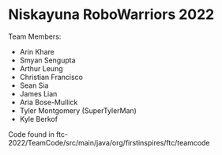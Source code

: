 # Niskayuna RoboWarriors 2022

Team Members:
- Arin Khare
- Smyan Sengupta
- Arthur Leung
- Christian Francisco
- Sean Sia
- James Lian
- Aria Bose-Mullick
- Tyler Montgomery (SuperTylerMan)
- Kyle Berkof

Code found in ftc-2022/TeamCode/src/main/java/org/firstinspires/ftc/teamcode
